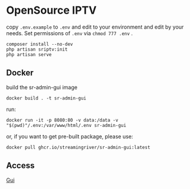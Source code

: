 # OpenSource IPTV

copy `.env.example` to `.env` and edit to your environment and edit by your needs.
Set permissions of `.env` via `chmod 777 .env` .

```shell
composer install --no-dev
php artisan sriptv:init
php artisan serve
```

## Docker

build the sr-admin-gui image

```shell
docker build . -t sr-admin-gui
```

run:

```shell
docker run -it -p 8080:80 -v data:/data -v "$(pwd)"/.env:/var/www/html/.env sr-admin-gui
```

or, if you want to get pre-built package, please use:

```shell
docker pull ghcr.io/streamingriver/sr-admin-gui:latest
```

## Access

[Gui](http://localhost:8080/)
